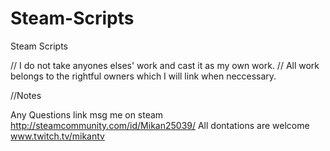 # Steam-Scripts
Steam Scripts

// I do not take anyones elses' work and cast it as my own work.
// All work belongs to the rightful owners which I will link when neccessary.


//Notes

Any Questions link msg me on steam http://steamcommunity.com/id/Mikan25039/
All dontations are welcome www.twitch.tv/mikantv
